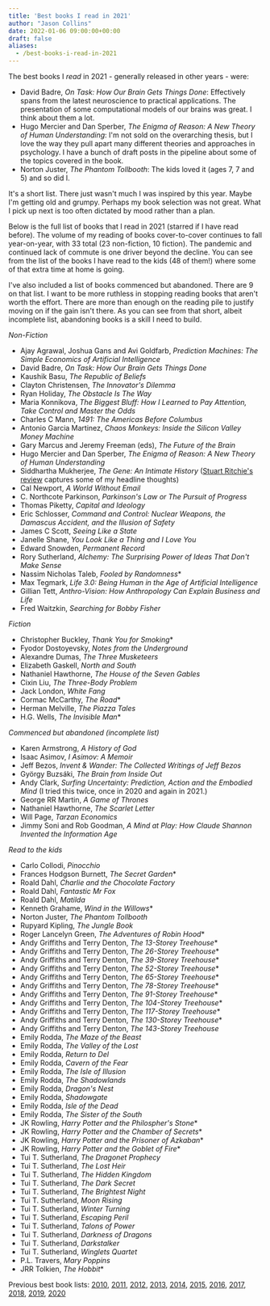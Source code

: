 ```yaml
---
title: 'Best books I read in 2021'
author: "Jason Collins"
date: 2022-01-06 09:00:00+00:00
draft: false
aliases:
  - /best-books-i-read-in-2021
---
```

The best books I <em>read</em> in 2021 - generally released in other years - were:

- David Badre, *On Task: How Our Brain Gets Things Done*: Effectively spans from the latest neuroscience to practical applications. The presentation of some computational models of our brains was great. I think about them a lot.
- Hugo Mercier and Dan Sperber, *The Enigma of Reason: A New Theory of Human Understanding*: I'm not sold on the overarching thesis, but I love the way they pull apart many different theories and approaches in psychology. I have a bunch of draft posts in the pipeline about some of the topics covered in the book.
- Norton Juster, *The Phantom Tollbooth*: The kids loved it (ages 7, 7 and 5) and so did I.

It's a short list. There just wasn't much I was inspired by this year. Maybe I'm getting old and grumpy. Perhaps my book selection was not great. What I pick up next is too often dictated by mood rather than a plan.

Below is the full list of books that I read in 2021 (starred if I have read before). The volume of my reading of books cover-to-cover continues to fall year-on-year, with 33 total (23 non-fiction, 10 fiction). The pandemic and continued lack of commute is one driver beyond the decline. You can see from the list of the books I have read to the kids (48 of them!) where some of that extra time at home is going.

I've also included a list of books commenced but abandoned. There are 9 on that list. I want to be more ruthless in stopping reading books that aren't worth the effort. There are more than enough on the reading pile to justify moving on if the gain isn't there. As you can see from that short, albeit incomplete list, abandoning books is a skill I need to build.

*Non-Fiction*

- Ajay Agrawal, Joshua Gans and Avi Goldfarb, *Prediction Machines: The Simple Economics of Artificial Intelligence*
- David Badre, *On Task: How Our Brain Gets Things Done*
- Kaushik Basu, *The Republic of Beliefs*
- Clayton Christensen, *The Innovator's Dilemma*
- Ryan Holiday, *The Obstacle Is The Way*
- Maria Konnikova, *The Biggest Bluff: How I Learned to Pay Attention, Take Control and Master the Odds*
- Charles C Mann, *1491: The Americas Before Columbus*
- Antonio Garcia Martinez, *Chaos Monkeys: Inside the Silicon Valley Money Machine*
- Gary Marcus and Jeremy Freeman (eds), *The Future of the Brain*
- Hugo Mercier and Dan Sperber, *The Enigma of Reason: A New Theory of Human Understanding*
- Siddhartha Mukherjee, *The Gene: An Intimate History* ([Stuart Ritchie's review](https://www.spectator.co.uk/article/principles-of-heredity) captures some of my headline thoughts)
- Cal Newport, *A World Without Email*
- C. Northcote Parkinson, *Parkinson's Law or The Pursuit of Progress*
- Thomas Piketty, *Capital and Ideology*
- Eric Schlosser, *Command and Control: Nuclear Weapons, the Damascus Accident, and the Illusion of Safety*
- James C Scott, *Seeing Like a State*
- Janelle Shane, *You Look Like a Thing and I Love You*
- Edward Snowden, *Permanent Record*
- Rory Sutherland, *Alchemy: The Surprising Power of Ideas That Don't Make Sense*
- Nassim Nicholas Taleb, *Fooled by Randomness*\*
- Max Tegmark, *Life 3.0: Being Human in the Age of Artificial Intelligence*
- Gillian Tett, *Anthro-Vision: How Anthropology Can Explain Business and Life*
- Fred Waitzkin, *Searching for Bobby Fisher*

*Fiction*

- Christopher Buckley, *Thank You for Smoking*\*
- Fyodor Dostoyevsky, *Notes from the Underground*
- Alexandre Dumas, *The Three Musketeers*
- Elizabeth Gaskell, *North and South*
- Nathaniel Hawthorne, *The House of the Seven Gables*
- Cixin Liu, *The Three-Body Problem*
- Jack London, *White Fang*
- Cormac McCarthy, *The Road*\*
- Herman Melville, *The Piazza Tales*
- H.G. Wells, *The Invisible Man*\*

*Commenced but abandoned (incomplete list)*

- Karen Armstrong, *A History of God*
- Isaac Asimov, *I Asimov: A Memoir*
- Jeff Bezos, *Invent & Wander: The Collected Writings of Jeff Bezos*
- György Buzsáki, *The Brain from Inside Out*
- Andy Clark, *Surfing Uncertainty: Prediction, Action and the Embodied Mind* (I tried this twice, once in 2020 and again in 2021.)
- George RR Martin, *A Game of Thrones*
- Nathaniel Hawthorne, *The Scarlet Letter*
- Will Page, *Tarzan Economics*
- Jimmy Soni and Rob Goodman, *A Mind at Play: How Claude Shannon Invented the Information Age*

*Read to the kids*

- Carlo Collodi, *Pinocchio*
- Frances Hodgson Burnett, *The Secret Garden*\*
- Roald Dahl, *Charlie and the Chocolate Factory*
- Roald Dahl, *Fantastic Mr Fox*
- Roald Dahl, *Matilda*
- Kenneth Grahame, *Wind in the Willows*\*
- Norton Juster, *The Phantom Tollbooth*
- Rupyard Kipling, *The Jungle Book*
- Roger Lancelyn Green, *The Adventures of Robin Hood*\*
- Andy Griffiths and Terry Denton, *The 13-Storey Treehouse*\*
- Andy Griffiths and Terry Denton, *The 26-Storey Treehouse*\*
- Andy Griffiths and Terry Denton, *The 39-Storey Treehouse*\*
- Andy Griffiths and Terry Denton, *The 52-Storey Treehouse*\*
- Andy Griffiths and Terry Denton, *The 65-Storey Treehouse*\*
- Andy Griffiths and Terry Denton, *The 78-Storey Treehouse*\*
- Andy Griffiths and Terry Denton, *The 91-Storey Treehouse*\*
- Andy Griffiths and Terry Denton, *The 104-Storey Treehouse*\*
- Andy Griffiths and Terry Denton, *The 117-Storey Treehouse*\*
- Andy Griffiths and Terry Denton, *The 130-Storey Treehouse*\*
- Andy Griffiths and Terry Denton, *The 143-Storey Treehouse*
- Emily Rodda, *The Maze of the Beast*
- Emily Rodda, *The Valley of the Lost*
- Emily Rodda, *Return to Del*
- Emily Rodda, *Cavern of the Fear*
- Emily Rodda, *The Isle of Illusion*
- Emily Rodda, *The Shadowlands*
- Emily Rodda, *Dragon's Nest*
- Emily Rodda, *Shadowgate*
- Emily Rodda, *Isle of the Dead*
- Emily Rodda, *The Sister of the South*
- JK Rowling, *Harry Potter and the Philospher's Stone*\*
- JK Rowling, *Harry Potter and the Chamber of Secrets*\*
- JK Rowling, *Harry Potter and the Prisoner of Azkaban*\*
- JK Rowling, *Harry Potter and the Goblet of Fire*\*
- Tui T. Sutherland, *The Dragonet Prophecy*
- Tui T. Sutherland, *The Lost Heir*
- Tui T. Sutherland, *The Hidden Kingdom*
- Tui T. Sutherland, *The Dark Secret*
- Tui T. Sutherland, *The Brightest Night*
- Tui T. Sutherland, *Moon Rising*
- Tui T. Sutherland, *Winter Turning*
- Tui T. Sutherland, *Escaping Peril*
- Tui T. Sutherland, *Talons of Power*
- Tui T. Sutherland, *Darkness of Dragons*
- Tui T. Sutherland, *Darkstalker*
- Tui T. Sutherland, *Winglets Quartet*
- P.L. Travers, *Mary Poppins*
- JRR Tolkien, *The Hobbit*\*

Previous best book lists: [2010](/top-10-books-in-2010/), [2011](/best-books-i-read-in-2011/), [2012](/the-best-books-i-read-in-2012/), [2013](/best-books-i-read-in-2013/), [2014](/best-books-i-read-in-2014/), [2015](/best-books-i-read-in-2015/), [2016](/best-books-i-read-in-2016/), [2017](/best-books-i-read-in-2017/), [2018](/books-i-read-in-2018/), [2019](/best-books-i-read-in-2019/), [2020](/best-books-i-read-in-2020/)
